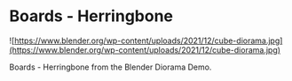 # Boards - Herringbone

![https://www.blender.org/wp-content/uploads/2021/12/cube-diorama.jpg](https://www.blender.org/wp-content/uploads/2021/12/cube-diorama.jpg)

Boards - Herringbone from the Blender Diorama Demo.